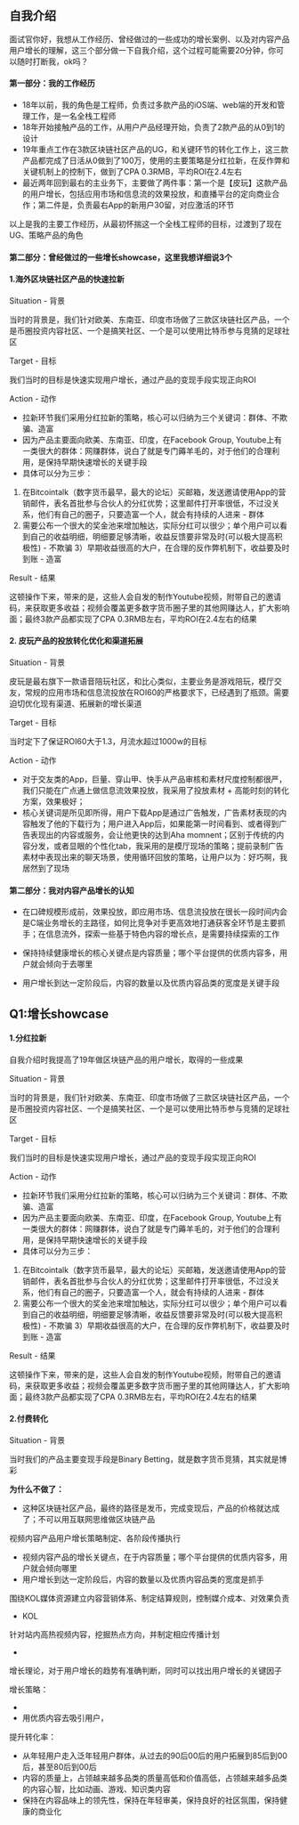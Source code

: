 ## 自我介绍

面试官你好，我想从工作经历、曾经做过的一些成功的增长案例、以及对内容产品用户增长的理解，这三个部分做一下自我介绍，这个过程可能需要20分钟，你可以随时打断我，ok吗？


#### 第一部分：我的工作经历

* 18年以前，我的角色是工程师，负责过多款产品的iOS端、web端的开发和管理工作，是一名全栈工程师
* 18年开始接触产品的工作，从用户产品经理开始，负责了2款产品的从0到1的设计
* 19年重点工作在3款区块链社区产品的UG，和关键环节的转化工作上，这三款产品都完成了日活从0做到了100万，使用的主要策略是分红拉新，在反作弊和关键机制上的控制下，做到了CPA 0.3RMB，平均ROI在2.4左右
* 最近两年回到最右的主业务下，主要做了两件事：第一个是【皮玩】这款产品的用户增长，包括应用市场和信息流的效果投放，和直播平台的定向商业合作；第二件是，负责最右App的新用户30留，对应激活的环节

以上是我的主要工作经历，从最初怀揣这一个全栈工程师的目标，过渡到了现在UG、策略产品的角色


#### 第二部分：曾经做过的一些增长showcase，这里我想详细说3个

#### 1.海外区块链社区产品的快速拉新

Situation - 背景

当时的背景是，我们针对欧美、东南亚、印度市场做了三款区块链社区产品，一个是币圈投资内容社区、一个是搞笑社区、一个是可以使用比特币参与竞猜的足球社区

Target - 目标

我们当时的目标是快速实现用户增长，通过产品的变现手段实现正向ROI

Action - 动作

* 拉新环节我们采用分红拉新的策略，核心可以归纳为三个关键词：群体、不欺骗、造富
* 因为产品主要面向欧美、东南亚、印度，在Facebook Group, Youtube上有一类很大的群体：网赚群体，说白了就是专门薅羊毛的，对于他们的合理利用，是保持早期快速增长的关键手段
* 具体可以分为三步： 

1) 在Bitcointalk（数字货币最早，最大的论坛）买邮箱，发送邀请使用App的营销邮件，表名首批参与合伙人的分红优势；这里邮件打开率很低，不过没关系，他们有自己的圈子，只要造富一个人，就会有持续的人进来 - 群体
3) 需要公布一个很大的奖金池来增加触达，实际分红可以很少；单个用户可以看到自己的收益明细，明细要足够清晰，收益反馈要非常及时(可以极大提高积极性) - 不欺骗
3）早期收益很高的大户，在合理的反作弊机制下，收益要及时到账 - 造富

Result - 结果

这顿操作下来，带来的是，这些人会自发的制作Youtube视频，附带自己的邀请码，来获取更多收益；视频会覆盖更多数字货币圈子里的其他网赚达人，扩大影响面；最终3款产品都实现了CPA 0.3RMB左右，平均ROI在2.4左右的结果

#### 2. 皮玩产品的投放转化优化和渠道拓展

Situation - 背景

皮玩是最右旗下一款语音陪玩社区，和比心类似，主要业务是游戏陪玩，模厅交友，常规的应用市场和信息流投放在ROI60的严格要求下，已经遇到了瓶颈。需要迫切优化现有渠道、拓展新的增长渠道

Target - 目标

当时定下了保证ROI60大于1.3，月流水超过1000w的目标

Action - 动作

* 对于交友类的App，巨量、穿山甲、快手从产品审核和素材尺度控制都很严，我们只能在广点通上做信息流效果投放，我采用了投放素材 + 高能时刻的转化方案，效果极好；
* 核心关键词是所见即所得，用户下载App是通过广告触发，广告素材表现的内容触发了他的下载行为；用户进入App后，如果能第一时间看到、或者得到广告表现出的内容或服务，会让他更快的达到Aha momnent；区别于传统的内容分发，或者显眼的个性化tab，我采用的是模厅现场的策略；提前录制广告素材中表现出来的聊天场景，使用循环回放的策略，让用户以为：好巧啊，我居然到了现场



#### 第二部分：我对内容产品增长的认知

* 在口碑规模形成前，效果投放，即应用市场、信息流投放在很长一段时间内会是C端业务增长的主路径，如何比竞争对手更高效地打通获客全环节是主要抓手；在信息流外，探索一些基于特色内容的增长点，是需要持续探索的工作

* 保持持续健康增长的核心关键点是内容质量；哪个平台提供的优质内容多，用户就会倾向于去哪里

* 用户增长到达一定阶段后，内容的数量以及优质内容品类的宽度是关键手段




## Q1:增长showcase

#### 1.分红拉新

自我介绍时我提高了19年做区块链产品的用户增长，取得的一些成果

Situation - 背景

当时的背景是，我们针对欧美、东南亚、印度市场做了三款区块链社区产品，一个是币圈投资内容社区、一个是搞笑社区、一个是可以使用比特币参与竞猜的足球社区

Target - 目标

我们当时的目标是快速实现用户增长，通过产品的变现手段实现正向ROI

Action - 动作

* 拉新环节我们采用分红拉新的策略，核心可以归纳为三个关键词：群体、不欺骗、造富
* 因为产品主要面向欧美、东南亚、印度，在Facebook Group, Youtube上有一类很大的群体：网赚群体，说白了就是专门薅羊毛的，对于他们的合理利用，是保持早期快速增长的关键手段
* 具体可以分为三步： 

1) 在Bitcointalk（数字货币最早，最大的论坛）买邮箱，发送邀请使用App的营销邮件，表名首批参与合伙人的分红优势；这里邮件打开率很低，不过没关系，他们有自己的圈子，只要造富一个人，就会有持续的人进来 - 群体
3) 需要公布一个很大的奖金池来增加触达，实际分红可以很少；单个用户可以看到自己的收益明细，明细要足够清晰，收益反馈要非常及时(可以极大提高积极性) - 不欺骗
3）早期收益很高的大户，在合理的反作弊机制下，收益要及时到账 - 造富

Result - 结果

这顿操作下来，带来的是，这些人会自发的制作Youtube视频，附带自己的邀请码，来获取更多收益；视频会覆盖更多数字货币圈子里的其他网赚达人，扩大影响面；最终3款产品都实现了CPA 0.3RMB左右，平均ROI在2.4左右的结果


#### 2.付费转化

Situation - 背景

当时我们的产品主要变现手段是Binary Betting，就是数字货币竞猜，其实就是博彩
















**为什么不做了：**

* 这种区块链社区产品，最终的路径是发币，完成变现后，产品的价格就达成了；不可以用互联网思维做区块链产品






视频内容产品用户增长策略制定、各阶段传播执行

- 视频内容产品的增长关键点，在于内容质量；哪个平台提供的优质内容多，用户就会倾向哪里
- 用户增长到达一定阶段后，内容的数量以及优质内容品类的宽度是抓手










围绕KOL媒体资源建立内容营销体系、制定结算规则，控制媒介成本、对效果负责

- KOL

针对站内高热视频内容，挖掘热点方向，并制定相应传播计划

- 

增长理论，对于用户增长的趋势有准确判断，同时可以找出用户增长的关键因子





增长策略：

- 
- 用优质内容去吸引用户，


提升转化率：




- 从年轻用户走入泛年轻用户群体，从过去的90后00后的用户拓展到85后到00后，甚至80后到00后
- 内容的质量上，占领越来越多品类的质量高低和价值高低，占领越来越多品类的内容心智，比如动画、游戏、知识类内容
- 保持在内容品味上的领先性，保持在年轻审美，保持良好的社区氛围，保持健康的商业化



